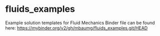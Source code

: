 # fluids_examples
Example solution templates for Fluid Mechanics
Binder file can be found here: https://mybinder.org/v2/gh/mbaumg/fluids_examples.git/HEAD
